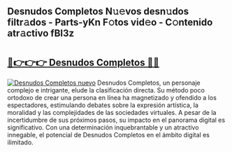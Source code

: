 ## Desnudos Completos N𝚞𝚎vos desn𝚞dos filtr𝚊dos - Parts-yKn F𝚘tos vid𝚎o - C𝚘ntenido atr𝚊ctivo fBI3z

# <h2><a href="http://mbdhrd5.tromn.icu/?c=Desnudos+Completos">🔗👉👉👉 Desnudos Completos 🔗🔗</a></h2>

[![Desnudos Completos nuevo](https://i.imgur.com/pEAQMta.gif)](http://mbdhrd5.tromn.icu/?c=Desnudos+Completos)
Desnudos Completos, un personaje complejo e intrigante, elude la clasificación directa. Su método poco ortodoxo de crear una persona en línea ha magnetizado y ofendido a los espectadores, estimulando debates sobre la expresión artística, la moralidad y las complejidades de las sociedades virtuales. A pesar de la incertidumbre de sus próximos pasos, su impacto en el panorama digital es significativo. Con una determinación inquebrantable y un atractivo innegable, el potencial de Desnudos Completos en el ámbito digital es ilimitado.
